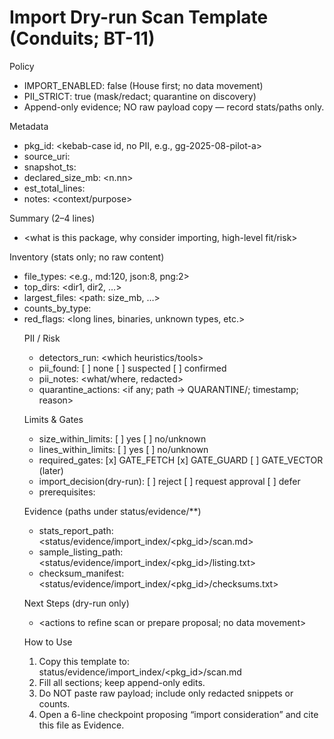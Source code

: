 # Import Dry-run Scan Template (Conduits; BT-11)

Policy
- IMPORT_ENABLED: false (House first; no data movement)
- PII_STRICT: true (mask/redact; quarantine on discovery)
- Append-only evidence; NO raw payload copy — record stats/paths only.

Metadata
- pkg_id: <kebab-case id, no PII, e.g., gg-2025-08-pilot-a>
- source_uri: <origin or label>
- snapshot_ts: <ISO8601Z>
- declared_size_mb: <n.nn>
- est_total_lines: <int>
- notes: <context/purpose>

Summary (2–4 lines)
- <what is this package, why consider importing, high-level fit/risk>

Inventory (stats only; no raw content)
- file_types: <e.g., md:120, json:8, png:2>
- top_dirs: <dir1, dir2, …>
- largest_files: <path: size_mb, …>
- counts_by_type: <table or JSON block>
- red_flags: <long lines, binaries, unknown types, etc.>

PII / Risk
- detectors_run: <which heuristics/tools>
- pii_found: [ ] none  [ ] suspected  [ ] confirmed
- pii_notes: <what/where, redacted>
- quarantine_actions: <if any; path → QUARANTINE/; timestamp; reason>

Limits & Gates
- size_within_limits: [ ] yes  [ ] no/unknown
- lines_within_limits: [ ] yes  [ ] no/unknown
- required_gates: [x] GATE_FETCH  [x] GATE_GUARD  [ ] GATE_VECTOR (later)
- import_decision(dry-run): [ ] reject  [ ] request approval  [ ] defer
- prerequisites: <what must be true before enabling IMPORT_ENABLED=true>

Evidence (paths under status/evidence/**)
- stats_report_path: <status/evidence/import_index/<pkg_id>/scan.md>
- sample_listing_path: <status/evidence/import_index/<pkg_id>/listing.txt>
- checksum_manifest: <status/evidence/import_index/<pkg_id>/checksums.txt>

Next Steps (dry-run only)
- <actions to refine scan or prepare proposal; no data movement>

How to Use
1) Copy this template to: status/evidence/import_index/<pkg_id>/scan.md
2) Fill all sections; keep append-only edits.
3) Do NOT paste raw payload; include only redacted snippets or counts.
4) Open a 6-line checkpoint proposing “import consideration” and cite this file as Evidence.